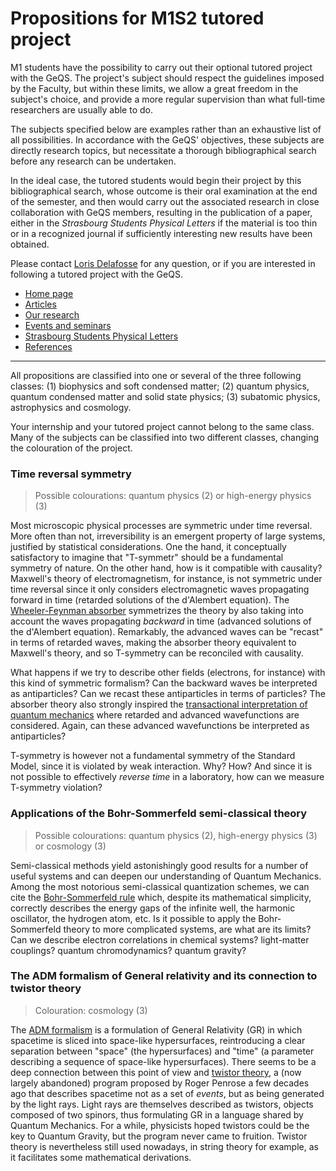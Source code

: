 # Propositions for M1S2 tutored project

M1 students have the possibility to carry out their optional tutored project with the GeQS. The project's subject should respect the guidelines imposed by the Faculty, but within these limits, we allow a great freedom in the subject's choice, and provide a more regular supervision than what full-time researchers are usually able to do.

The subjects specified below are examples rather than an exhaustive list of all possibilities. In accordance with the GeQS' objectives, these subjects are directly research topics, but necessitate a thorough bibliographical search before any research can be undertaken.

In the ideal case, the tutored students would begin their project by this bibliographical search, whose outcome is their oral examination at the end of the semester, and then would carry out the associated research in close collaboration with GeQS members, resulting in the publication of a paper, either in the *Strasbourg Students Physical Letters* if the material is too thin or in a recognized journal if sufficiently interesting new results have been obtained.

Please contact [Loris Delafosse](../index.md#contact-us) for any question, or if you are interested in following a tutored project with the GeQS.

- [Home page](../index.md)
- [Articles](../articles.md)
- [Our research](../research.md)
- [Events and seminars](../events.md)
- [Strasbourg Students Physical Letters](../journal.md)
- [References](../references.md)

* * *

All propositions are classified into one or several of the three following classes: (1) biophysics and soft condensed matter; (2) quantum physics, quantum condensed matter and solid state physics; (3) subatomic physics, astrophysics and cosmology.

Your internship and your tutored project cannot belong to the same class. Many of the subjects can be classified into two different classes, changing the colouration of the project.

### Time reversal symmetry

> Possible colourations: quantum physics (2) or high-energy physics (3)

Most microscopic physical processes are symmetric under time reversal. More often than not, irreversibility is an emergent property of large systems, justified by statistical considerations. One the hand, it conceptually satisfactory to imagine that "T-symmetr" should be a fundamental symmetry of nature. On the other hand, how is it compatible with causality? Maxwell's theory of electromagnetism, for instance, is not symmetric under time reversal since it only considers electromagnetic waves propagating forward in time (retarded solutions of the d'Alembert equation). The [Wheeler-Feynman absorber](https://en.wikipedia.org/wiki/Wheeler%E2%80%93Feynman_absorber_theory) symmetrizes the theory by also taking into account the waves propagating *backward* in time (advanced solutions of the d'Alembert equation). Remarkably, the advanced waves can be "recast" in terms of retarded waves, making the absorber theory equivalent to Maxwell's theory, and so T-symmetry can be reconciled with causality.

What happens if we try to describe other fields (electrons, for instance) with this kind of symmetric formalism? Can the backward waves be interpreted as antiparticles? Can we recast these antiparticles in terms of particles? The absorber theory also strongly inspired the [transactional interpretation of quantum mechanics](https://en.wikipedia.org/wiki/Transactional_interpretation) where retarded and advanced wavefunctions are considered. Again, can these advanced wavefunctions be interpreted as antiparticles?

T-symmetry is however not a fundamental symmetry of the Standard Model, since it is violated by weak interaction. Why? How? And since it is not possible to effectively *reverse time* in a laboratory, how can we measure T-symmetry violation?

### Applications of the Bohr-Sommerfeld semi-classical theory

> Possible colourations: quantum physics (2), high-energy physics (3) or cosmology (3)

Semi-classical methods yield astonishingly good results for a number of useful systems and can deepen our understanding of Quantum Mechanics. Among the most notorious semi-classical quantization schemes, we can cite the [Bohr-Sommerfeld rule](https://en.wikipedia.org/wiki/Old_quantum_theory) which, despite its mathematical simplicity, correctly describes the energy gaps of the infinite well, the harmonic oscillator, the hydrogen atom, etc. Is it possible to apply the Bohr-Sommerfeld theory to more complicated systems, are what are its limits? Can we describe electron correlations in chemical systems? light-matter couplings? quantum chromodynamics? quantum gravity?

### The ADM formalism of General relativity and its connection to twistor theory

> Colouration: cosmology (3)

The [ADM formalism](https://en.wikipedia.org/wiki/ADM_formalism) is a formulation of General Relativity (GR) in which spacetime is sliced into space-like hypersurfaces, reintroducing a clear separation between "space" (the hypersurfaces) and "time" (a parameter describing a sequence of space-like hypersurfaces). There seems to be a deep connection between this point of view and [twistor theory](https://en.wikipedia.org/wiki/Twistor_theory), a (now largely abandoned) program proposed by Roger Penrose a few decades ago that describes spacetime not as a set of *events*, but as being generated by the light rays. Light rays are themselves described as twistors, objects composed of two spinors, thus formulating GR in a language shared by Quantum Mechanics. For a while, physicists hoped twistors could be the key to Quantum Gravity, but the program never came to fruition. Twistor theory is nevertheless still used nowadays, in string theory for example, as it facilitates some mathematical derivations.
